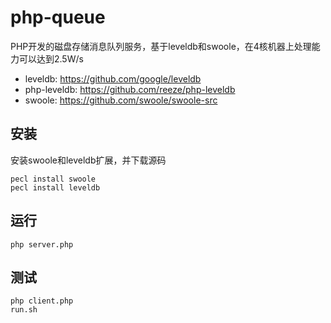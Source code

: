 # php-queue
PHP开发的磁盘存储消息队列服务，基于leveldb和swoole，在4核机器上处理能力可以达到2.5W/s

* leveldb: <https://github.com/google/leveldb>
* php-leveldb: <https://github.com/reeze/php-leveldb>
* swoole: <https://github.com/swoole/swoole-src>


安装
----
安装swoole和leveldb扩展，并下载源码

```shell
pecl install swoole 
pecl install leveldb
```

运行
----
```shell
php server.php
```

测试
----
```shell
php client.php
run.sh
```

